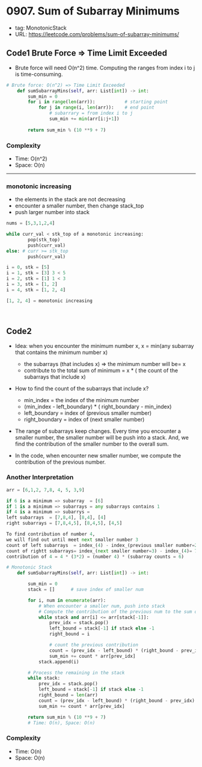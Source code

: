 # 0907. Sum of Subarray Minimums

- tag: MonotonicStack
- URL: https://leetcode.com/problems/sum-of-subarray-minimums/


## Code1 Brute Force ⇒ Time Limit Exceeded

- Brute force will need O(n^2) time. Computing the ranges from index i to j is time-consuming.

```python
# Brute force: O(n^2) => Time Limit Exceeded
    def sumSubarrayMins(self, arr: List[int]) -> int:
        sum_min = 0
        for i in range(len(arr)):           # starting point
            for j in range(i, len(arr)):    # end point
                # subarrary = from index i to j
                sum_min += min(arr[i:j+1])
        
        return sum_min % (10 **9 + 7)
```

### Complexity

- Time: O(n^2)
- Space: O(n)

---

### monotonic increasing

- the elements in the stack are not decreasing
- encounter a smaller number, then change stack_top
- push larger number into stack

```python
nums = [5,3,1,2,4]

while curr_val < stk_top of a monotonic increasing:
		pop(stk_top)
		push(curr_val)
else: # curr >= stk_top
		push(curr_val)

i = 0, stk = [5]
i = 1, stk = [3] 3 < 5
i = 2, stk = [1] 1 < 3
i = 3, stk = [1, 2]
i = 4, stk = [1, 2, 4]

[1, 2, 4] = monotonic increasing
```

<br>

## Code2

- Idea: when you encounter the minimum number x, x = min(any subarray that contains the minimum number x)
    - the subarrays (that includes x) ⇒ the minimum number will be= x
    - contribute to the total sum of minimum =  x * ( the count of the subarrays that include x)
- How to find the count of the subarrays that include x?
    - min_index = the index of the minimum number
    - (min_index - left_boundary) * ( right_boundary - min_index)
    - left_boundary = index of (previous smaller number)
    - right_boundary = index of (next smaller number)
    
- The range of subarrays keep changes. Every time you encounter a smaller number, the smaller number will be push into a stack. And, we find the contribution of the smaller number to the overall sum.
- In the code, when encounter new smaller number, we compute the contribution of the previous number.

### Another Interpretation

```python
arr = [6,1,2, 7,8, 4, 5, 3,9]

if 6 is a minimum => subarray  = [6]
if 1 is a minimum => subarrays = any subarrays contains 1
if 4 is a minimum => subarrys = 
left subarrays  = [7,8,4], [8,4], [4]
right subarrays = [7,8,4,5], [8,4,5], [4,5] 

To find contribution of number 4, 
we will find out until meet next smaller number 3
count of left subarrays  = index_(4) - index_(previous smaller number=2) = 5-2=3
count of rightt subarrays= index_(next smaller number=3) - index_(4)= 7-5=2
contribution of 4 = 4 * (3*2) = (number 4) * (subarray counts = 6) 
```


```python
# Monotonic Stack
    def sumSubarrayMins(self, arr: List[int]) -> int:

        sum_min = 0 
        stack = []      # save index of smaller num

        for i, num in enumerate(arr):
            # When encounter a smaller num, push into stack
            # Compute the contribution of the previous num to the sum of minimums
            while stack and arr[i] <= arr[stack[-1]]:
                prev_idx = stack.pop()
                left_bound = stack[-1] if stack else -1
                right_bound = i

                # count the previous contribution
                count = (prev_idx - left_bound) * (right_bound - prev_idx)  # number of subarrys contain
                sum_min += count * arr[prev_idx]
            stack.append(i)

        # Process the remaining in the stack
        while stack:
            prev_idx = stack.pop()
            left_bound = stack[-1] if stack else -1
            right_bound = len(arr)
            count = (prev_idx - left_bound) * (right_bound - prev_idx) 
            sum_min += count * arr[prev_idx]

        return sum_min % (10 **9 + 7)     
        # Time: O(n), Space: O(n)
```


### Complexity

- Time: O(n)
- Space: O(n)